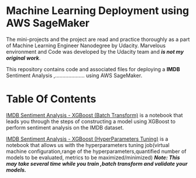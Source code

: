 # Machine Learning Deployment using AWS SageMaker

The mini-projects and the project are read and practice thoroughly  as a part of Machine Learning Engineer Nanodegree by Udacity. Marvelous environment and Code was developed by the Udacity team and ***is not my original work***.

This repository contains code and associated files for deploying a **IMDB** Sentiment Analysis ,.................... using AWS SageMaker.

# Table Of Contents

[IMDB Sentiment Analysis - XGBoost (Batch Transform)](https://github.com/shankarkarki/udacity_machine_learning_nano_degree/blob/IMDB-Sentiment-Analysis/IMDB%20Sentiment%20Analysis%20-%20XGBoost%20(Batch%20Transform)%20-%20Solution.ipynb) is a notebook that leads you through the steps of constructing a model using XGBoost to perform sentiment analysis on the IMDB dataset.


[IMDB Sentiment Analysis - XGBoost (HyperParameters Tuning)](https://github.com/shankarkarki/udacity_machine_learning_nano_degree/blob/IMDB-Sentiment-Analysis/IMDB%20Sentiment%20Analysis%20-%20XGBoost%20(Hyperparameter%20Tuning)%20-%20Solution.ipynb) is a notebook that allows us with the hyperparameters tuning job(virtual machine configuration,range of the hyperparameters,quantified number of models to be evaluated, metrics to be maximized/minimized)
      ***Note: This may take several time while you train ,batch transform and validate your models.***
